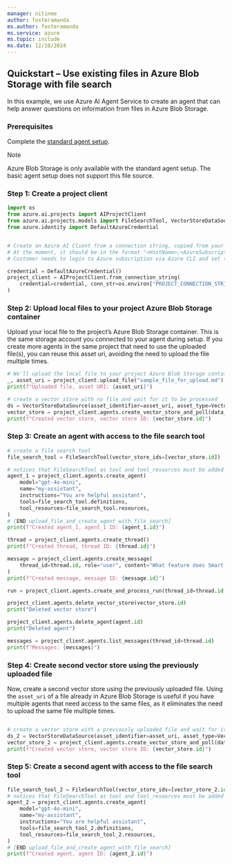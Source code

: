 ```yaml
---
manager: nitinme
author: fosteramanda
ms.author: fosteramanda
ms.service: azure
ms.topic: include
ms.date: 12/10/2024
---
```


## Quickstart – Use existing files in Azure Blob Storage with file search
In this example, we use Azure AI Agent Service to create an agent that can help answer questions on information from files in Azure Blob Storage.

###  Prerequisites 
Complete the [standard agent setup](../../quickstart.md).

> [!NOTE]
> Azure Blob Storage is only available with the standard agent setup. The basic agent setup does not support this file source.

### Step 1: Create a project client
```python
import os
from azure.ai.projects import AIProjectClient
from azure.ai.projects.models import FileSearchTool, VectorStoreDataSource, VectorStoreDataSourceAssetType
from azure.identity import DefaultAzureCredential


# Create an Azure AI Client from a connection string, copied from your AI Studio project.
# At the moment, it should be in the format "<HostName>;<AzureSubscriptionId>;<ResourceGroup>;<ProjectName>"
# Customer needs to login to Azure subscription via Azure CLI and set the environment variables

credential = DefaultAzureCredential()
project_client = AIProjectClient.from_connection_string(
    credential=credential, conn_str=os.environ["PROJECT_CONNECTION_STRING"]
)
```
### Step 2: Upload local files to your project Azure Blob Storage container
Upload your local file to the project’s Azure Blob Storage container. This is the same storage account you connected to your agent during setup. If you create more agents in the same project that need to use the uploaded file(s), you can reuse this asset uri, avoiding the need to upload the file multiple times.
```python
# We'll upload the local file to your project Azure Blob Storage container and will use it for vector store creation.
_, asset_uri = project_client.upload_file("sample_file_for_upload.md")
print(f"Uploaded file, asset URI: {asset_uri}")

# create a vector store with no file and wait for it to be processed
ds = VectorStoreDataSource(asset_identifier=asset_uri, asset_type=VectorStoreDataSourceAssetType.URI_ASSET)
vector_store = project_client.agents.create_vector_store_and_poll(data_sources=[ds], name="sample_vector_store")
print(f"Created vector store, vector store ID: {vector_store.id}")
```
### Step 3: Create an agent with access to the file search tool

```python
# create a file search tool
file_search_tool = FileSearchTool(vector_store_ids=[vector_store.id])

# notices that FileSearchTool as tool and tool_resources must be added or the assistant unable to search the file
agent_1 = project_client.agents.create_agent(
    model="gpt-4o-mini",
    name="my-assistant",
    instructions="You are helpful assistant",
    tools=file_search_tool.definitions,
    tool_resources=file_search_tool.resources,
)
# [END upload_file_and_create_agent_with_file_search]
print(f"Created agent_1, agent_1 ID: {agent_1.id}")

thread = project_client.agents.create_thread()
print(f"Created thread, thread ID: {thread.id}")

message = project_client.agents.create_message(
    thread_id=thread.id, role="user", content="What feature does Smart Eyewear offer?"
)
print(f"Created message, message ID: {message.id}")

run = project_client.agents.create_and_process_run(thread_id=thread.id, assistant_id=agent_1.id)

project_client.agents.delete_vector_store(vector_store.id)
print("Deleted vector store")

project_client.agents.delete_agent(agent.id)
print("Deleted agent")

messages = project_client.agents.list_messages(thread_id=thread.id)
print(f"Messages: {messages}")
```

### Step 4: Create second vector store using the previously uploaded file
Now, create a second vector store using the previously uploaded file. Using the ```asset_uri``` of a file already in Azure Blob Storage is useful if you have multiple agents that need access to the same files, as it eliminates the need to upload the same file multiple times.
```python

# create a vector store with a previously uploaded file and wait for it to be processed
ds_2 = VectorStoreDataSource(asset_identifier=asset_uri, asset_type=VectorStoreDataSourceAssetType.URI_ASSET)
vector_store_2 = project_client.agents.create_vector_store_and_poll(data_sources=[ds_2], name="sample_vector_store_2")
print(f"Created vector store, vector store ID: {vector_store.id}")

```

### Step 5: Create a second agent with access to the file search tool
```python
file_search_tool_2 = FileSearchTool(vector_store_ids=[vector_store_2.id])
# notices that FileSearchTool as tool and tool_resources must be added or the assistant unable to search the file
agent_2 = project_client.agents.create_agent(
    model="gpt-4o-mini",
    name="my-assistant",
    instructions="You are helpful assistant",
    tools=file_search_tool_2.definitions,
    tool_resources=file_search_tool_2.resources,
)
# [END upload_file_and_create_agent_with_file_search]
print(f"Created agent, agent ID: {agent_2.id}")
```